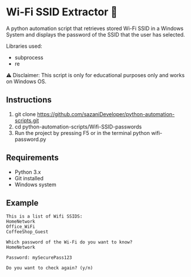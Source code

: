 # Wi-Fi SSID Extractor 📶
A python automation script that retrieves stored Wi-Fi SSID in a Windows System and displays the password of the SSID that the user has selected. 

Libraries used: 
- subprocess
- re


⚠ Disclaimer: This script is only for educational purposes only and works on Windows OS. 


## Instructions 
1. git clone https://github.com/sazaniDeveloper/python-automation-scripts.git 
2. cd python-automation-scripts/Wifi-SSID-passwords 
3. Run the project by pressing F5 or in the terminal python wifi-password.py 
## Requirements 
- Python 3.x 
- Git installed 
- Windows system 
## Example

```
This is a list of Wifi SSIDS:
HomeNetwork
Office_WiFi
CoffeeShop_Guest

Which password of the Wi-Fi do you want to know?
HomeNetwork

Password: mySecurePass123

Do you want to check again? (y/n)
```
